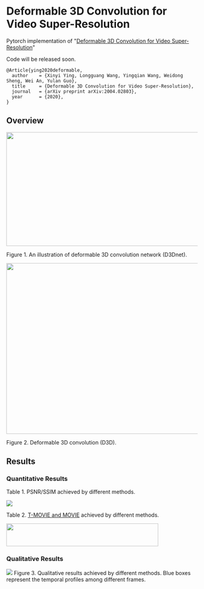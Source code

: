 # Deformable 3D Convolution for Video Super-Resolution
Pytorch implementation of "[Deformable 3D Convolution for Video Super-Resolution](https://arxiv.org/pdf/2004.02803.pdf)"

Code will be released soon.

```
@Article{ying2020deformable,
  author    = {Xinyi Ying, Longguang Wang, Yingqian Wang, Weidong Sheng, Wei An, Yulan Guo},
  title     = {Deformable 3D Convolution for Video Super-Resolution},
  journal   = {arXiv preprint arXiv:2004.02803},
  year      = {2020},
}
```

## Overview
<img src="https://github.com/XinyiYing/D3Dnet/blob/master/images/Network.jpg" width="550" height="300" />

Figure 1. An illustration of deformable 3D convolution network (D3Dnet). 

<img src="https://github.com/XinyiYing/D3Dnet/blob/master/images/D3D.jpg" width="1100" height="450" />

Figure 2. Deformable 3D convolution (D3D).
## Results
### Quantitative Results
Table 1. PSNR/SSIM achieved by different methods.

<img src=https://github.com/XinyiYing/D3Dnet/blob/master/images/table1.JPG>

Table 2. [T-MOVIE and MOVIE](https://github.com/XinyiYing/MOVIE) achieved by different methods.

<img src="https://github.com/XinyiYing/D3Dnet/blob/master/images/table2.JPG" width="400" height="60" />

### Qualitative Results
<img src=https://github.com/XinyiYing/D3Dnet/blob/master/images/compare.jpg>
Figure 3. Qualitative results achieved by different methods. Blue boxes represent the temporal profiles among different frames.
